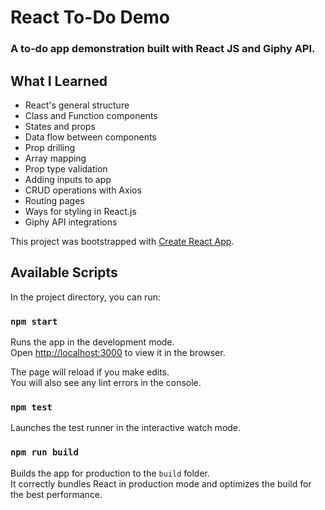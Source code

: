 # React To-Do Demo

<h3>A to-do app demonstration built with React JS and Giphy API.<h3/>

## What I Learned

- React's general structure
- Class and Function components
- States and props
- Data flow between components
- Prop drilling
- Array mapping
- Prop type validation
- Adding inputs to app
- CRUD operations with Axios
- Routing pages
- Ways for styling in React.js
- Giphy API integrations

This project was bootstrapped with [Create React App](https://github.com/facebook/create-react-app).

## Available Scripts

In the project directory, you can run:

### `npm start`

Runs the app in the development mode.<br />
Open [http://localhost:3000](http://localhost:3000) to view it in the browser.

The page will reload if you make edits.<br />
You will also see any lint errors in the console.

### `npm test`

Launches the test runner in the interactive watch mode.<br />

### `npm run build`

Builds the app for production to the `build` folder.<br />
It correctly bundles React in production mode and optimizes the build for the best performance.
